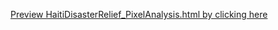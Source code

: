 [Preview HaitiDisasterRelief_PixelAnalysis.html by clicking here](https://htmlpreview.github.io/?https://github.com/alexandracathcart/portfolio/blob/main/%5BR%5D%20Model%20Selection%20for%20Haiti%20Disaster%20Relief/HaitiDisasterRelief_PixelAnalysis.html)
